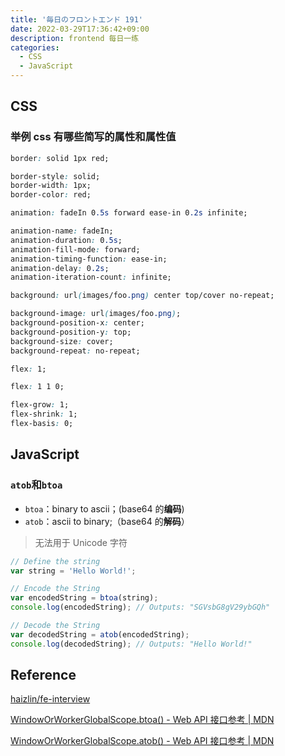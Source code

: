 ```yaml
---
title: '毎日のフロントエンド 191'
date: 2022-03-29T17:36:42+09:00
description: frontend 每日一练
categories:
  - CSS
  - JavaScript
---
```


## CSS

### 举例 css 有哪些简写的属性和属性值

```css
border: solid 1px red;

border-style: solid;
border-width: 1px;
border-color: red;
```

```css
animation: fadeIn 0.5s forward ease-in 0.2s infinite;

animation-name: fadeIn;
animation-duration: 0.5s;
animation-fill-mode: forward;
animation-timing-function: ease-in;
animation-delay: 0.2s;
animation-iteration-count: infinite;
```

```css
background: url(images/foo.png) center top/cover no-repeat;

background-image: url(images/foo.png);
background-position-x: center;
background-position-y: top;
background-size: cover;
background-repeat: no-repeat;
```

```css
flex: 1;

flex: 1 1 0;

flex-grow: 1;
flex-shrink: 1;
flex-basis: 0;
```

## JavaScript

### `atob`和`btoa`

- `btoa`：binary to ascii；(base64 的**编码**)
- `atob`：ascii to binary;（base64 的**解码**）

> 无法用于 Unicode 字符

```js
// Define the string
var string = 'Hello World!';

// Encode the String
var encodedString = btoa(string);
console.log(encodedString); // Outputs: "SGVsbG8gV29ybGQh"

// Decode the String
var decodedString = atob(encodedString);
console.log(decodedString); // Outputs: "Hello World!"
```

## Reference

[haizlin/fe-interview](https://github.com/haizlin/fe-interview/blob/master/category/history.md)

[WindowOrWorkerGlobalScope.btoa() - Web API 接口参考 | MDN](https://developer.mozilla.org/zh-CN/docs/Web/API/btoa)

[WindowOrWorkerGlobalScope.atob() - Web API 接口参考 | MDN](https://developer.mozilla.org/zh-CN/docs/Web/API/atob)
